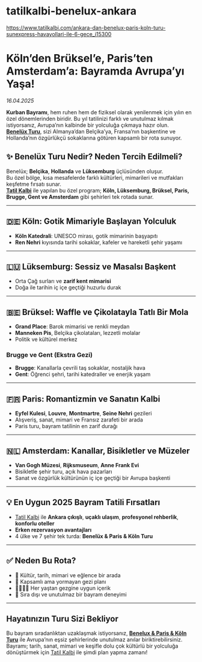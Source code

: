 # tatilkalbi-benelux-ankara
https://www.tatilkalbi.com/ankara-dan-benelux-paris-koln-turu-sunexpress-havayollari-ile-6-gece_i15300

# Köln’den Brüksel’e, Paris’ten Amsterdam’a: Bayramda Avrupa’yı Yaşa!  
*16.04.2025*

**Kurban Bayramı**, hem ruhen hem de fiziksel olarak yenilenmek için yılın en özel dönemlerinden biridir. Bu yıl tatilinizi farklı ve unutulmaz kılmak istiyorsanız, Avrupa’nın kalbinde bir yolculuğa çıkmaya hazır olun.  
[**Benelüx Turu**](https://www.tatilkalbi.com/ankara-dan-benelux-paris-koln-turu-sunexpress-havayollari-ile-6-gece_i15300), sizi Almanya’dan Belçika’ya, Fransa’nın başkentine ve Hollanda’nın özgürlükçü sokaklarına götüren kapsamlı bir rota sunuyor.  

## ✨ Benelüx Turu Nedir? Neden Tercih Edilmeli?

Benelüx; **Belçika**, **Hollanda** ve **Lüksemburg** üçlüsünden oluşur.  
Bu özel bölge, kısa mesafelerde farklı kültürleri, mimarileri ve mutfakları keşfetme fırsatı sunar.  
[**Tatil Kalbi**](https://www.tatilkalbi.com/) ile yapılan bu özel program; **Köln, Lüksemburg, Brüksel, Paris, Brugge, Gent ve Amsterdam** gibi şehirleri tek rotada sunar.

---

## 🇩🇪 Köln: Gotik Mimariyle Başlayan Yolculuk  
- **Köln Katedrali**: UNESCO mirası, gotik mimarinin başyapıtı  
- **Ren Nehri** kıyısında tarihi sokaklar, kafeler ve hareketli şehir yaşamı

---

## 🇱🇺 Lüksemburg: Sessiz ve Masalsı Başkent  
- Orta Çağ surları ve **zarif kent mimarisi**  
- Doğa ile tarihin iç içe geçtiği huzurlu durak  

---

## 🇧🇪 Brüksel: Waffle ve Çikolatayla Tatlı Bir Mola  
- **Grand Place**: Barok mimarisi ve renkli meydan  
- **Manneken Pis**, Belçika çikolataları, lezzetli molalar  
- Politik ve kültürel merkez  

### Brugge ve Gent (Ekstra Gezi)  
- **Brugge**: Kanallarla çevrili taş sokaklar, nostaljik hava  
- **Gent**: Öğrenci şehri, tarihi katedraller ve enerjik yaşam  

---

## 🇫🇷 Paris: Romantizmin ve Sanatın Kalbi  
- **Eyfel Kulesi**, **Louvre**, **Montmartre**, **Seine Nehri** gezileri  
- Alışveriş, sanat, mimari ve Fransız zarafeti bir arada  
- Paris turu, bayram tatilinin en zarif durağı

---

## 🇳🇱 Amsterdam: Kanallar, Bisikletler ve Müzeler  
- **Van Gogh Müzesi**, **Rijksmuseum**, **Anne Frank Evi**  
- Bisikletle şehir turu, açık hava pazarları  
- Sanat ve özgürlük kültürünün iç içe geçtiği bir Avrupa başkenti  

---

## 💡 En Uygun 2025 Bayram Tatili Fırsatları

- [Tatil Kalbi](https://www.tatilkalbi.com/) ile **Ankara çıkışlı**, **uçaklı ulaşım**, **profesyonel rehberlik**, **konforlu oteller**  
- **Erken rezervasyon avantajları**  
- 4 ülke ve 7 şehir tek turda: **Benelüx & Paris & Köln Turu**

---

## ✅ Neden Bu Rota?

- 🏰 Kültür, tarih, mimari ve eğlence bir arada  
- 🧳 Kapsamlı ama yormayan gezi planı  
- 👨‍👩‍👧‍👦 Her yaştan gezgine uygun içerik  
- 🎯 Sıra dışı ve unutulmaz bir bayram deneyimi  

---

## Hayatınızın Turu Sizi Bekliyor

Bu bayram sıradanlıktan uzaklaşmak istiyorsanız, [**Benelux & Paris & Köln Turu**](https://www.tatilkalbi.com/ankara-dan-benelux-paris-koln-turu-sunexpress-havayollari-ile-6-gece_i15300) ile Avrupa’nın eşsiz şehirlerinde unutulmaz anılar biriktirebilirsiniz.  
Bayramı; tarih, sanat, mimari ve keşifle dolu çok kültürlü bir yolculuğa dönüştürmek için [Tatil Kalbi](https://www.tatilkalbi.com/) ile şimdi plan yapma zamanı!
